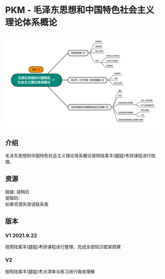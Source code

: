 # PKM - 毛泽东思想和中国特色社会主义理论体系概论  
![image text](./resources/毛泽东思想和中国特色社会主义理论体系概论.png)
## 介绍
毛泽东思想和中国特色社会主义理论体系概论按照陆寓丰(腿姐)考研课程进行梳理。
## 资源
链接: 请稍后  
提取码:   
如果资源失效请联系我  

## 版本
### V1 2021.9.22  
按照陆寓丰(腿姐)考研课程进行整理，完成全部知识框架搭建   
### V2  
按照陆寓丰(腿姐)考点清单与练习进行吸收理解